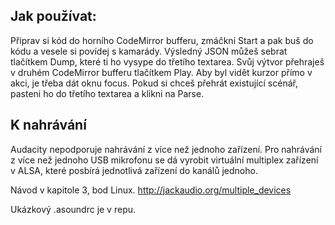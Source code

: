 Jak používat:
-------------

Připrav si kód do horního CodeMirror bufferu, zmáčkni Start a pak buš
do kódu a vesele si povídej s kamarády. Výsledný JSON můžeš sebrat
tlačítkem Dump, které ti ho vysype do třetího textarea. Svůj výtvor
přehraješ v druhém CodeMirror bufferu tlačítkem Play. Aby byl vidět
kurzor přímo v akci, je třeba dát oknu focus. Pokud si chceš přehrát
existující scénář, pasteni ho do třetího textarea a klikni na Parse.


K nahrávání
-----------

Audacity nepodporuje nahrávání z více než jednoho zařízení. Pro
nahrávání z více než jednoho USB mikrofonu se dá vyrobit virtuální
multiplex zařízení v ALSA, které posbírá jednotlivá zařízení do kanálů
jednoho.

Návod v kapitole 3, bod Linux.
http://jackaudio.org/multiple_devices

Ukázkový .asoundrc je v repu.